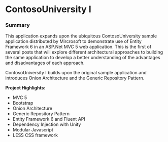 # ContosoUniversity I

### Summary
This application expands upon the ubiquitous ContosoUniversity sample application distributed by Mircrosoft to demonstrate use of Entity Framework 6 in an ASP.Net MVC 5 web application.  This is the first of several posts that will explore different architectural approaches to building the same application to develop a better understanding of the advantages and disadvantages of each approach. 

ContosoUniversity I builds upon the original sample application and introduces Onion Architecture and the Generic Repository Pattern.

**Project Highlights:**
- MVC 5 
- Bootstrap
- Onion Architecture
- Generic Repository Pattern
- Entity Framework 6 and Fluent API
- Dependency Injection with Unity
- Modular Javascript
- LESS CSS framework